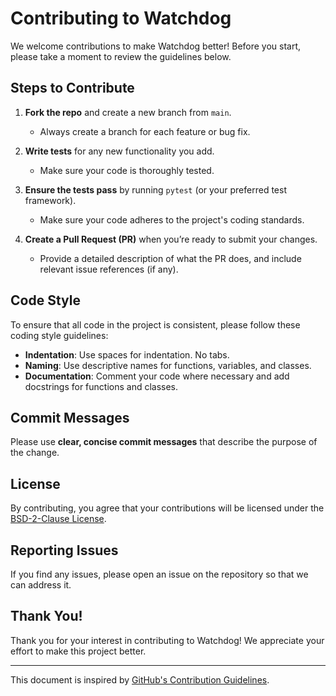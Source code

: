 # Contributing to Watchdog

We welcome contributions to make Watchdog better! Before you start, please take a moment to review the guidelines below.

## Steps to Contribute

1. **Fork the repo** and create a new branch from `main`. 
   - Always create a branch for each feature or bug fix.
   
2. **Write tests** for any new functionality you add. 
   - Make sure your code is thoroughly tested.

3. **Ensure the tests pass** by running `pytest` (or your preferred test framework).
   - Make sure your code adheres to the project's coding standards.

4. **Create a Pull Request (PR)** when you’re ready to submit your changes.
   - Provide a detailed description of what the PR does, and include relevant issue references (if any).

## Code Style

To ensure that all code in the project is consistent, please follow these coding style guidelines:

- **Indentation**: Use spaces for indentation. No tabs.
- **Naming**: Use descriptive names for functions, variables, and classes.
- **Documentation**: Comment your code where necessary and add docstrings for functions and classes.

## Commit Messages

Please use **clear, concise commit messages** that describe the purpose of the change. 


## License

By contributing, you agree that your contributions will be licensed under the [BSD-2-Clause License](LICENSE).

## Reporting Issues

If you find any issues, please open an issue on the repository so that we can address it.

## Thank You!

Thank you for your interest in contributing to Watchdog! We appreciate your effort to make this project better.

---

This document is inspired by [GitHub's Contribution Guidelines](https://github.com/blog/1184-contributing-guidelines).
